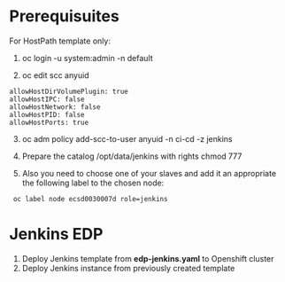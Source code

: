 # Prerequisuites

For HostPath template only:

1. oc login  -u system:admin -n default

2. oc edit scc anyuid

```
allowHostDirVolumePlugin: true
allowHostIPC: false
allowHostNetwork: false
allowHostPID: false
allowHostPorts: true
```

3. oc adm policy add-scc-to-user anyuid -n ci-cd -z jenkins

4. Prepare the catalog /opt/data/jenkins with rights chmod 777
5. Also you need to choose one of your slaves and add it an appropriate the following label to the chosen node:
```
 oc label node ecsd0030007d role=jenkins
```
# Jenkins EDP
1. Deploy Jenkins template from **edp-jenkins.yaml** to Openshift cluster
2. Deploy Jenkins instance from previously created template